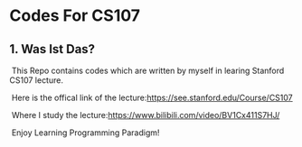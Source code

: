 # Codes For CS107

## 1. Was Ist Das? 

​	This Repo contains codes which are written by myself in learing Stanford CS107 lecture.

​	Here is  the offical link of the lecture:https://see.stanford.edu/Course/CS107

​	Where I study the lecture:https://www.bilibili.com/video/BV1Cx411S7HJ/

​	Enjoy Learning Programming Paradigm!
